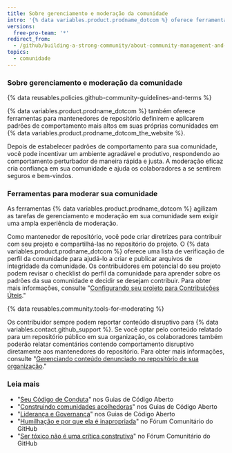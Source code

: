 ```yaml
---
title: Sobre gerenciamento e moderação da comunidade
intro: '{% data variables.product.prodname_dotcom %} oferece ferramentas que ajudam os mantenedores de repositório a estabelecer e aplicar padrões de comportamento em suas comunidades em {% data variables.product.prodname_dotcom_the_website %}.'
versions:
  free-pro-team: '*'
redirect_from:
  - /github/building-a-strong-community/about-community-management-and-moderation
topics:
  - comunidade
---
```


### Sobre gerenciamento e moderação da comunidade

{% data reusables.policies.github-community-guidelines-and-terms %}

{% data variables.product.prodname_dotcom %} também oferece ferramentas para mantenedores de repositório definirem e aplicarem padrões de comportamento mais altos em suas próprias comunidades em {% data variables.product.prodname_dotcom_the_website %}.

Depois de estabelecer padrões de comportamento para sua comunidade, você pode incentivar um ambiente agradável e produtivo, respondendo ao comportamento perturbador de maneira rápida e justa. A moderação eficaz cria confiança em sua comunidade e ajuda os colaboradores a se sentirem seguros e bem-vindos.

### Ferramentas para moderar sua comunidade

As ferramentas {% data variables.product.prodname_dotcom %} agilizam as tarefas de gerenciamento e moderação em sua comunidade sem exigir uma ampla experiência de moderação.

Como mantenedor de repositório, você pode criar diretrizes para contribuir com seu projeto e compartilhá-las no repositório do projeto. O {% data variables.product.prodname_dotcom %} oferece uma lista de verificação de perfil da comunidade para ajudá-lo a criar e publicar arquivos de integridade da comunidade. Os contribuidores em potencial do seu projeto podem revisar o checklist do perfil da comunidade para aprender sobre os padrões da sua comunidade e decidir se desejam contribuir. Para obter mais informações, consulte "[Configurando seu projeto para Contribuições Úteis](/communities/setting-up-your-project-for-healthy-contributions)."

{% data reusables.community.tools-for-moderating %}

Os contribuidor sempre podem reportar conteúdo disruptivo para {% data variables.contact.github_support %}. Se você optar pelo conteúdo relatado para um repositório público em sua organização, os colaboradores também poderão relatar comentários contendo comportamento disruptivo diretamente aos mantenedores do repositório. Para obter mais informações, consulte "[Gerenciando conteúdo denunciado no repositório de sua organização](/communities/moderating-comments-and-conversations/managing-reported-content-in-your-organizations-repository)."

### Leia mais

- "[Seu Código de Conduta](https://opensource.guide/code-of-conduct/)" nos Guias de Código Aberto
- "[Construindo comunidades acolhedoras](https://opensource.guide/building-community/)" nos Guias de Código Aberto
- "[Liderança e Governança](https://opensource.guide/leadership-and-governance/)" nos Guias de Código Aberto
- "[Humilhação e por que ela é inapropriada](https://github.community/t5/Studies-in-Community/Shaming-and-why-it-is-inappropriate/ba-p/12728)" no Fórum Comunitário do GitHub
- "[Ser tóxico não é uma crítica construtiva](https://github.community/t5/Studies-in-Community/Being-toxic-is-not-constructive-criticism/ba-p/8029)" no Fórum Comunitário do GitHub
